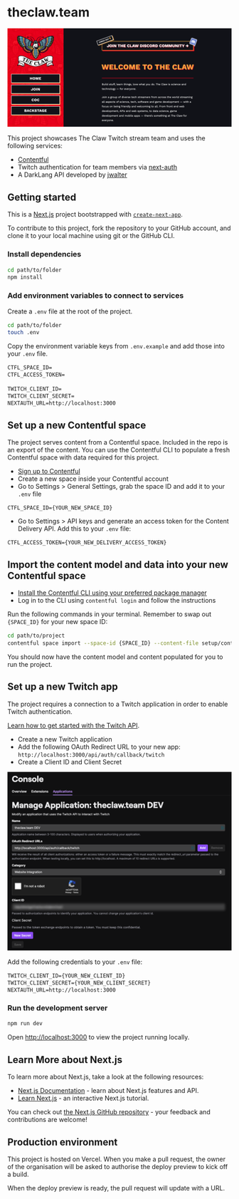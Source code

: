 # theclaw.team

![A screenshot of theclaw.team in desktop view showing a red sidebar to the left wiht menu links below the moth logo and the introduction to the team and what it is about on the right](screenshot.png)

This project showcases The Claw Twitch stream team and uses the following services:

- [Contentful](https://contentful.com)
- Twitch authentication for team members via [next-auth](https://next-auth.js.org/)
- A DarkLang API developed by [jwalter](https://github.com/jwalter)

## Getting started

This is a [Next.js](https://nextjs.org/) project bootstrapped with
[`create-next-app`](https://github.com/vercel/next.js/tree/canary/packages/create-next-app).

To contribute to this project, fork the repository to your GitHub account, and clone it to your
local machine using git or the GitHub CLI.

### Install dependencies

```bash
cd path/to/folder
npm install
```

### Add environment variables to connect to services

Create a `.env` file at the root of the project.

```bash
cd path/to/folder
touch .env
```

Copy the environment variable keys from `.env.example` and add those into your `.env` file.

```text
CTFL_SPACE_ID=
CTFL_ACCESS_TOKEN=

TWITCH_CLIENT_ID=
TWITCH_CLIENT_SECRET=
NEXTAUTH_URL=http://localhost:3000
```

## Set up a new Contentful space

The project serves content from a Contentful space. Included in the repo is an export of the
content. You can use the Contentful CLI to populate a fresh Contentful space with data required for
this project.

- [Sign up to Contentful](https://contentful.com/sign-up)
- Create a new space inside your Contentful account
- Go to Settings > General Settings, grab the space ID and add it to your `.env` file

```text
CTFL_SPACE_ID={YOUR_NEW_SPACE_ID}
```

- Go to Settings > API keys and generate an access token for the Content Delivery API. Add this to
  your `.env` file:

```text
CTFL_ACCESS_TOKEN={YOUR_NEW_DELIVERY_ACCESS_TOKEN}
```

## Import the content model and data into your new Contentful space

- [Install the Contentful CLI using your preferred package manager](https://www.contentful.com/developers/docs/tutorials/cli/installation/)
- Log in to the CLI using `contentful login` and follow the instructions

Run the following commands in your terminal. Remember to swap out `{SPACE_ID}` for your new space
ID:

```bash
cd path/to/project
contentful space import --space-id {SPACE_ID} --content-file setup/content.json
```

You should now have the content model and content populated for you to run the project.

## Set up a new Twitch app

The project requires a connection to a Twitch application in order to enable Twitch authentication.

[Learn how to get started with the Twitch API](https://dev.twitch.tv/docs/api).

- Create a new Twitch application
- Add the following OAuth Redirect URL to your new app:
  `http://localhost:3000/api/auth/callback/twitch`
- Create a Client ID and Client Secret

![Screenshot of Twitch app setup](twitch_app_screenshot.png)

Add the following credentials to your `.env` file:

```text
TWITCH_CLIENT_ID={YOUR_NEW_CLIENT_ID}
TWITCH_CLIENT_SECRET={YOUR_NEW_CLIENT_SECRET}
NEXTAUTH_URL=http://localhost:3000
```

### Run the development server

```bash
npm run dev
```

Open [http://localhost:3000](http://localhost:3000) to view the project running locally.

## Learn More about Next.js

To learn more about Next.js, take a look at the following resources:

- [Next.js Documentation](https://nextjs.org/docs) - learn about Next.js features and API.
- [Learn Next.js](https://nextjs.org/learn) - an interactive Next.js tutorial.

You can check out [the Next.js GitHub repository](https://github.com/vercel/next.js/) - your
feedback and contributions are welcome!

## Production environment

This project is hosted on Vercel. When you make a pull request, the owner of the organisation will
be asked to authorise the deploy preview to kick off a build.

When the deploy preview is ready, the pull request will update with a URL.
